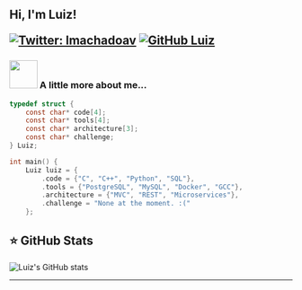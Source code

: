 <h2> Hi, I'm Luiz! 

</em></p>

[![Twitter: lmachadoav](https://img.shields.io/twitter/follow/lmachadoav?style=social)](https://twitter.com/lmachadoav)
[![GitHub Luiz](https://img.shields.io/github/followers/sudoaptgetmach?label=follow&style=social)](https://github.com/sudoaptgetmach)


### <img src="https://media.giphy.com/media/VgCDAzcKvsR6OM0uWg/giphy.gif" width="50"> A little more about me...  

```c
typedef struct {
    const char* code[4];
    const char* tools[4];
    const char* architecture[3];
    const char* challenge;
} Luiz;

int main() {
    Luiz luiz = {
        .code = {"C", "C++", "Python", "SQL"},
        .tools = {"PostgreSQL", "MySQL", "Docker", "GCC"},
        .architecture = {"MVC", "REST", "Microservices"},
        .challenge = "None at the moment. :("
    };
```

## ⭐ GitHub Stats

![Luiz's GitHub stats](https://github-readme-stats.vercel.app/api?username=sudoaptgetmach&show_icons=true&theme=transparent)

---
